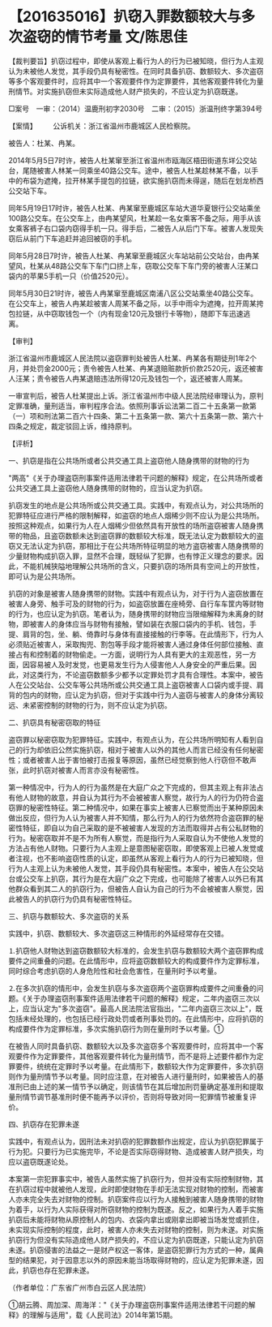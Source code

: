 # 【201635016】扒窃入罪数额较大与多次盗窃的情节考量 文/陈思佳

【裁判要旨】扒窃过程中，即使从客观上看行为人的行为已被知晓，但行为人主观认为未被他人发觉，其手段仍具有秘密性。在同时具备扒窃、数额较大、多次盗窃等多个客观要件时，应将其中一个客观要件作为定罪要件，其他客观要件转化为量刑情节。对实施扒窃但未实际造成他人财产损失的，不应认定为扒窃既遂。

□案号　一审：（2014）温鹿刑初字2030号　二审：（2015）浙温刑终字第394号

【案情】 　　公诉机关：浙江省温州市鹿城区人民检察院。

被告人：杜某、冉某。

2014年5月5日7时许，被告人杜某窜至浙江省温州市瓯海区梧田街道东垟公交站台，尾随被害人林某一同乘坐40路公交车。途中，被告人杜某趁林某不备，以手中的布袋为遮掩，拉开林某手提包的拉链，欲实施扒窃而未得逞，随后在划龙桥西公交站下车。

同年5月19日17时许，被告人杜某、冉某窜至鹿城区车站大道华夏银行公交站乘坐100路公交车。在公交车上，由冉某望风，杜某趁一名女乘客不备之际，用手从该女乘客裤子右口袋内窃得手机一只。得手后，二被告人从后门下车。被害人发现失窃后从前门下车追赶并追回被窃的手机。

同年5月28日7时许，被告人杜某、冉某窜至鹿城区火车站站前公交站台，由冉某望风，杜某从48路公交车下车门口挤上车，窃取公交车下车门旁的被害人汪某口袋内的苹果5手机一只（价值2520元）。

同年5月30日21时许，被告人冉某窜至鹿城区南浦八区公交站乘坐40路公交车。在公交车上，被告人冉某趁被害人周某不备之际，以手中雨伞为遮掩，拉开周某挎包拉链，从中窃取钱包一个（内有现金120元及银行卡等物），随即下车迅速逃离。

【审判】

浙江省温州市鹿城区人民法院以盗窃罪判处被告人杜某、冉某各有期徒刑1年2个月，并处罚金2000元；责令被告人杜某、冉某退赔赃款折价款2520元，返还被害人汪某；责令被告人冉某退赔违法所得120元及钱包一个，返还被害人周某。

一审宣判后，被告人杜某提出上诉。浙江省温州市中级人民法院经审理认为，原判定罪准确，量刑适当，审判程序合法。依照刑事诉讼法第二百二十五条第一款第（一）项和刑法第二百六十四条、第二十五条第一款、第六十五条第一款、第六十四条之规定，裁定驳回上诉，维持原判。

【评析】

一、扒窃是指在公共场所或者公共交通工具上盗窃他人随身携带的财物的行为

"两高"《关于办理盗窃刑事案件适用法律若干问题的解释》规定，在公共场所或者公共交通工具上盗窃他人随身携带的财物的，应当认定为扒窃。

扒窃发生的地点是公共场所或公共交通工具。实践中，有观点认为，对公共场所的犯罪特征应进行严格的限制解释，如盗窃的地点人烟稀少则不应认为是公共场所。按照这种观点，如果行为人在人烟稀少但依然具有开放性的场所盗窃被害人随身携带的物品，且盗窃数额未达到盗窃罪的数额较大标准，既无法认定为数额较大的盗窃又无法认定为扒窃，那相比于在公共场所特征明显的地方盗窃被害人随身携带的少量财物构成扒窃入罪，显然不合理，既轻纵了犯罪，也有悖正义理念的要求。因此，不能机械狭隘地理解公共场所的含义，只要扒窃的场所具有空间上的开放性，即可认为是公共场所。

扒窃的对象是被害人随身携带的财物。实践中有观点认为，对于行为人盗窃放置在被害人身旁、触手可及的财物的行为，如盗窃放置在座椅旁、自行车车筐内等财物的行为，也应认定为扒窃。笔者认为，随身携带的财物应当限缩解释为未离身的财物，即被害人的身体应当与财物有接触，譬如装在衣服口袋内的手机、钱包，手提、肩背的包，坐、躺、倚靠时与身体有直接接触的行李等。在此情形下，行为人必须贴近被害人，采取掏兜、割包等手段才能将被害人通过身体任何部位接触、直接占有和控制着的财物偷走。一方面，说明行为人具有更大的主观恶性，另一方面，因容易被人及时发觉，也更易发生行为人侵害他人人身安全的严重后果。因此，对这类行为，不论盗窃数额多少都予以定罪处罚才具有合理性。本案中，被告人在公交站台、公交车等公共场所或公共交通工具上盗窃被害人口袋内或手提、肩背的包内的财物，应认定为扒窃，但对于实践中行为人盗窃与被害人的身体分离较远、未紧密控制的财物的行为，则不应认定为扒窃。

二、扒窃具有秘密窃取的特征

盗窃罪以秘密窃取为犯罪特征。实践中，有观点认为，在公共场所明知有人看到自己的行为却依旧公然实施扒窃，相对于被害人以外的其他人而言已经没有任何秘密性；或者被害人出于害怕被打击报复等原因，虽然已经觉察到他人行窃但不敢声张，此时扒窃对被害人而言亦没有秘密性。

第一种情况中，行为人的行为虽然是在大庭广众之下完成的，但其主观上有非法占有他人财物的故意，并自认为其行为不会被被害人察觉，故行为人的行为仍符合盗窃罪的秘密性特征。第二种情况中，如果在事实上被害人已察觉而出于某种原因未做出反应，但行为人认为被害人并不知情，那么行为人的行为依然符合盗窃罪的秘密性特征，即自以为自己采取的是不被被害人发现的方法而取得并占有公私财物的行为。秘密窃取并不是不为所有人察觉，而是指行为人采取自认为不使他人发觉的方法占有他人财物。只要行为人主观上是意图秘密窃取，即使客观上已被人发觉或者注视，也不影响盗窃性质的认定，即虽然从客观上看行为人的行为已被知晓，但行为人主观上认为未被他人发觉，其手段仍具有秘密性。本案中，被告人在公交站台或公交车上扒窃，其行为是在大庭广众之下完成，也可能除了被害人以外已有其他群众看到其二人的扒窃行为，但被告人自认为自己的行为不会被被害人察觉，因此被告人的扒窃行为仍具有秘密性特征。

三、扒窃与数额较大、多次盗窃的关系

实践中，扒窃、数额较大、多次盗窃这三种情形的外延经常存在交错。

⒈扒窃他人财物达到盗窃数额较大标准的，会发生扒窃与数额较大两个盗窃罪构成要件之间重叠的问题。在此情形中，应将盗窃数额较大的构成要件作为定罪标准，同时综合考虑扒窃的人身危险性和社会危害性，在量刑时予以考量。

⒉在多次扒窃的情形中，会发生扒窃与多次盗窃两个盗窃罪构成要件之间重叠的问题。《关于办理盗窃刑事案件适用法律若干问题的解释》规定，二年内盗窃三次以上，应当认定为"多次盗窃"。最高人民法院法官指出，"二年内盗窃三次以上"，既包括未经处理的，也包括已经行政处罚或者刑事处罚的。在此情形中，应将扒窃的构成要件作为定罪标准，多次实施扒窃行为则在量刑时予以考量。①

在被告人同时具备扒窃、数额较大以及多次盗窃多个客观要件时，应将其中一个客观要件作为定罪要件，其他客观要件转化为量刑情节，而不是将上述要件都作为定罪要件，统统在定罪时予以考量。在此情形下，数额较大作为定罪要件，多次扒窃则作为量刑情节予以考量。同时应注意，在对被告人进行量刑时，如果被告人的基准刑已由上述的某一情节予以确定，则该情节在其后增加刑罚量确定基准刑和提取量刑情节调节基准刑时便不能再予以评价，否则将导致对同一犯罪情节被重复评价。

四、扒窃存在犯罪未遂

实践中，有观点认为，因刑法未对扒窃的犯罪数额作出规定，应认为扒窃犯罪属于行为犯。只要行为已实施完毕，不论是否实际窃得财物、造成被害人财产损失，均应以盗窃既遂论处。

本案第一宗犯罪事实中，被告人虽然实施了扒窃行为，但并没有实际控制财物，其在扒窃过程中就被他人发现，此时即使财物在手却无法实现对财物的控制，而被害人亦未完全失去对财物的控制。扒窃案件应以行为人接触到被害人随身携带的财物为着手，以行为人实际获得对所窃财物的控制为既遂。反之，如果行为人着手实施扒窃后未能将财物从原控制人的包内、衣袋内拿出或刚拿出即被当场发觉或抓住，未实现实际控制的程度，此时，被害人亦未失去对财物的控制，则为未遂。对实施扒窃行为但没有实际造成他人财产损失的，不应认定为扒窃既遂，只能认定为扒窃未遂。扒窃侵害的法益之一是财产权这一客体，是盗窃犯罪行为方式的一种，属典型的结果犯，对于因意志以外的原因未能当场取得财物的，应认定为犯罪未遂，因此，扒窃也存在犯罪未遂。

（作者单位：广东省广州市白云区人民法院）

①胡云腾、周加深、周海洋："《关于办理盗窃刑事案件适用法律若干问题的解释》的理解与适用"，载《人民司法》2014年第15期。